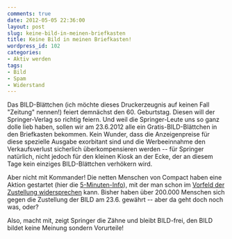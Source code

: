 ```yaml
---
comments: true
date: 2012-05-05 22:36:00
layout: post
slug: keine-bild-in-meinen-briefkasten
title: Keine Bild in meinen Briefkasten!
wordpress_id: 102
categories:
- Aktiv werden
tags:
- Bild
- Spam
- Widerstand
---
```


Das BILD-Blättchen (ich möchte dieses Druckerzeugnis auf keinen Fall "Zeitung" nennen!) feiert demnächst den 60. Geburtstag. Diesen will der Springer-Verlag so richtig feiern. Und weil die Springer-Leute uns so ganz dolle lieb haben, sollen wir am 23.6.2012 alle ein Gratis-BILD-Blättchen in den Briefkasten bekommen. Kein Wunder, dass die Anzeigenpreise für diese spezielle Ausgabe exorbitant sind und die Werbeeinnahme den Verkaufsverlust sicherlich überkompensieren werden -- für Springer natürlich, nicht jedoch für den kleinen Kiosk an der Ecke, der an diesem Tage kein einziges BILD-Blättchen verhökern wird.

Aber nicht mit Kommander! Die netten Menschen von Compact haben eine Aktion gestartet (hier die [5-Minuten-Info](http://www.campact.de/bild/info/5min)), mit der man schon im [Vorfeld der Zustellung widersprechen](http://www.campact.de/bild/ml1/mailer) kann. Bisher haben über 200.000 Menschen sich gegen die Zustellung der BILD am 23.6. gewährt -- aber da geht doch noch was, oder?

Also, macht mit, zeigt Springer die Zähne und bleibt BILD-frei, den BILD bildet keine Meinung sondern Vorurteile!
